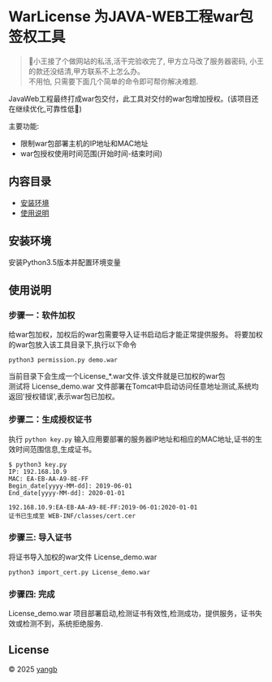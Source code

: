 # WarLicense 为JAVA-WEB工程war包签权工具  

> :monkey:小王接了个做网站的私活,活干完验收完了, 甲方立马改了服务器密码, 小王的款还没结清,甲方联系不上怎么办。  
不用怕, 只需要下面几个简单的命令即可帮你解决难题.

JavaWeb工程最终打成war包交付，此工具对交付的war包增加授权。(该项目还在继续优化,可靠性低:running:)

主要功能:
* 限制war包部署主机的IP地址和MAC地址
* war包授权使用时间范围(开始时间-结束时间)

## 内容目录
* [安装环境](#安装环境)
* [使用说明](#使用说明)

## 安装环境

安装Python3.5版本并配置环境变量

## 使用说明

### 步骤一：软件加权
给war包加权，加权后的war包需要导入证书启动后才能正常提供服务。
将要加权的war包放入该工具目录下,执行以下命令
```shell
python3 permission.py demo.war
```
当前目录下会生成一个License_\*.war文件.该文件就是已加权的war包  
测试将 License_demo.war 文件部署在Tomcat中启动访问任意地址测试,系统均返回'授权错误',表示war包已加权。

### 步骤二：生成授权证书
执行 `python key.py` 输入应用要部署的服务器IP地址和相应的MAC地址,证书的生效时间范围信息,生成证书。

```shell
$ python3 key.py 
IP: 192.168.10.9
MAC: EA-EB-AA-A9-8E-FF
Begin_date[yyyy-MM-dd]: 2019-06-01
End_date[yyyy-MM-dd]: 2020-01-01

192.168.10.9:EA-EB-AA-A9-8E-FF:2019-06-01:2020-01-01
证书已生成至 WEB-INF/classes/cert.cer
```


### 步骤三: 导入证书
 将证书导入加权的war文件 License_demo.war
 
```shell
python3 import_cert.py License_demo.war
```

### 步骤四: 完成
License_demo.war 项目部署启动,检测证书有效性,检测成功，提供服务，证书失效或检测不到，系统拒绝服务.

## License
© 2025 [yangb](https://github.con/yangb92)
